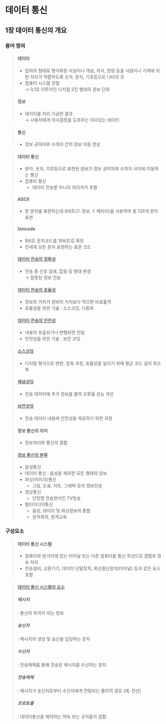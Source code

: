# 데이터 통신  

## 1장 데이터 통신의 개요  

### 용어 정의
>#### 데이터  
>- 임의의 형태로 형식화된 사실이나 개념, 의사, 명령 등을 사람이나 기계에 의한 처리가 적합하도록 숫자, 문자, 기호등으로 나타낸 것
>- 컴퓨터 시스템 관점  
>   &rarr; 0,1로 이루어진 디지털 2진 형태의 정보 단위

>#### 정보
>- 데이터를 처리 가공한 결과  
>   &rarr; 사용자에게 의사결정을 도와주는 의미있는 데이터

>#### 통신
>- 정보 공여자와 수여자 간의 정보 이동 현상

>#### 데이터 통신
>- 문자, 숫자, 기호등으로 표현된 정보가 정보 공여자와 수여자 사이에 이동하는 통신
>- 컴퓨터 통신
>   - 데이터 전송뿐 아니라 처리까지 포함

>#### ASCII
>- 한 문자를 표현하는데 8비트(7: 정보, 1: 패리티)를 사용하여 총 128개 문자 표현

>#### Unicode
>- 8비트 문자코드를 16비트로 확장
>- 전세계 모든 문자 표현하는 표준 코드

>#### <u>데이터 전송의 정확성</u>
>- 전송 중 신호 감쇄, 잡음 등 형태 변경  
>   &rarr; 잘못된 정보 전송

>#### <u>데이터 전송의 효율성</u>
>- 정보의 가치가 장비의 가치보다 작으면 비효휼적  
>- 효율성을 위한 기술 : 소스코딩, 다중화

>#### <u>데이터 전송의 안전성</u>
>- 내용이 유출되거나 변형되면 안됨
>- 안전성을 위한 기술 : 보안 코딩

>#### <u>소스코딩</u>
>- 디지털 형식으로 변환, 압축 과정, 효율성을 높이기 위해 평균 코드 길이 최소화
 
>#### <u>채널코딩</u>
>- 전송 데이터에 추가 정보를 붙여 오류율 성능 개선

>#### <u>보안코딩</u>
>- 전송 데이터 내용에 안전성을 제공하기 위한 과정

>#### 정보 통신의 의미
>- 정보처리와 통신의 결합

>#### <u>정보 통신의 분류</u>
>- 음성통신
>- 데이터 통신 : 음성을 제외한 모든 형태의 정보
>- 화상(이미지)통신
>   - 그림, 도표, 차트, 그래픽 등의 정보전송
>- 영상통신
>   - 단방향 전송방식인 TV방송
>- 멀티미디어통신
>   - 음성, 데이터 및 화상정보의 통합
>   - 원격회의, 원격교육

### 구성요소
>#### 데이터 통신 시스템
>- 컴퓨터와 원거리에 있는 터미널 또는 다른 컴퓨터를 통신 회선으로 결합후 정보 처리
>- 전송설비, 교환기기, 데이터 단말장치, 회선종단장치(터미널) 등과 같은 요소 포함

>#### <u>데이터 통신 시스템의 요소</u>
>##### 메시지  
>   : 통신의 목적이 되는 정보
>##### 송신자
>   : 메시지의 생성 및 송신을 담당하는 장치
>##### 수신자
>   : 전송매체를 통해 전송된 메시지를 수신하는 장치
>##### 전송매체
>   : 메시지가 송신자로부터 수신자에게 전달되는 물리적 경로 (예. 전선)
>##### 프로토콜
>   : 데이터통신을 제어하는 약속 또는 규칙들의 집합